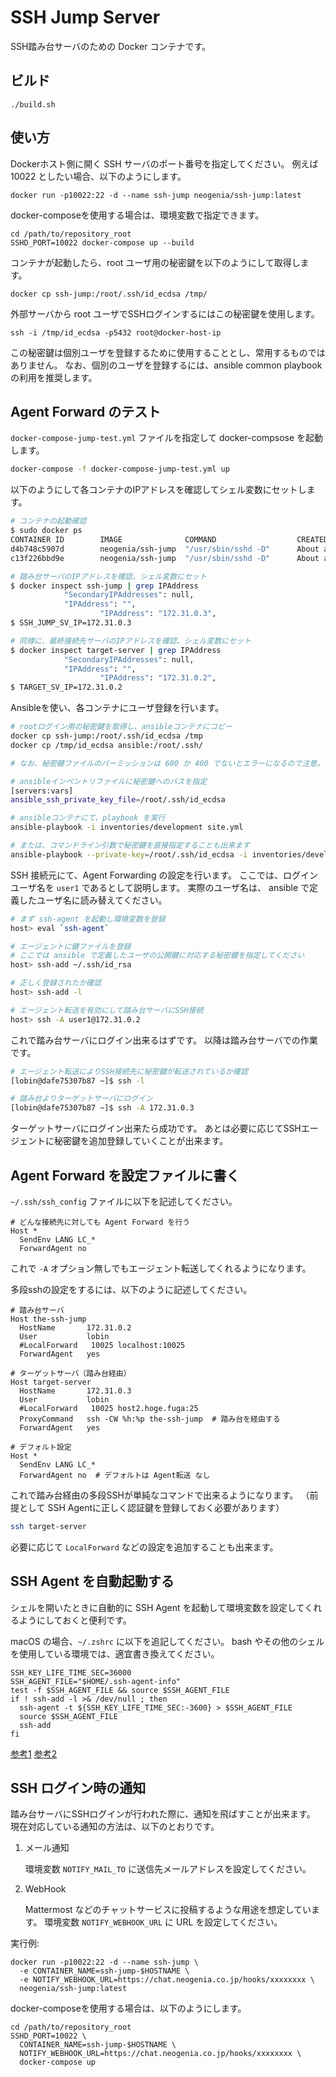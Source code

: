 # SSH Jump Server

SSH踏み台サーバのための Docker コンテナです。

## ビルド

```
./build.sh
```

## 使い方

Dockerホスト側に開く SSH サーバのポート番号を指定してください。
例えば 10022 としたい場合、以下のようにします。

```
docker run -p10022:22 -d --name ssh-jump neogenia/ssh-jump:latest
```

docker-composeを使用する場合は、環境変数で指定できます。

```
cd /path/to/repository_root
SSHD_PORT=10022 docker-compose up --build
```

コンテナが起動したら、root ユーザ用の秘密鍵を以下のようにして取得します。

```
docker cp ssh-jump:/root/.ssh/id_ecdsa /tmp/
```

外部サーバから root ユーザでSSHログインするにはこの秘密鍵を使用します。

```
ssh -i /tmp/id_ecdsa -p5432 root@docker-host-ip
```

この秘密鍵は個別ユーザを登録するために使用することとし、常用するものではありません。
なお、個別のユーザを登録するには、ansible common playbook の利用を推奨します。

## Agent Forward のテスト

`docker-compose-jump-test.yml` ファイルを指定して docker-compsose を起動します。

```sh
docker-compose -f docker-compose-jump-test.yml up
```

以下のようにして各コンテナのIPアドレスを確認してシェル変数にセットします。
```sh
# コンテナの起動確認
$ sudo docker ps
CONTAINER ID        IMAGE              COMMAND                  CREATED              STATUS              PORTS   NAMES
d4b748c5907d        neogenia/ssh-jump  "/usr/sbin/sshd -D"      About a minute ago   Up About a minute   22/tcp  ssh-jump
c13f226bbd9e        neogenia/ssh-jump  "/usr/sbin/sshd -D"      About a minute ago   Up About a minute   22/tcp  target-server

# 踏み台サーバのIPアドレスを確認、シェル変数にセット
$ docker inspect ssh-jump | grep IPAddress
            "SecondaryIPAddresses": null,
            "IPAddress": "",
                    "IPAddress": "172.31.0.3",
$ SSH_JUMP_SV_IP=172.31.0.3

# 同様に、最終接続先サーバのIPアドレスを確認、シェル変数にセット
$ docker inspect target-server | grep IPAddress
            "SecondaryIPAddresses": null,
            "IPAddress": "",
                    "IPAddress": "172.31.0.2",
$ TARGET_SV_IP=172.31.0.2
```

Ansibleを使い、各コンテナにユーザ登録を行います。
```sh
# rootログイン用の秘密鍵を取得し、ansibleコンテナにコピー
docker cp ssh-jump:/root/.ssh/id_ecdsa /tmp
docker cp /tmp/id_ecdsa ansible:/root/.ssh/

# なお、秘密鍵ファイルのパーミッションは 600 か 400 でないとエラーになるので注意。

# ansibleインベントリファイルに秘密鍵へのパスを指定
[servers:vars]
ansible_ssh_private_key_file=/root/.ssh/id_ecdsa

# ansibleコンテナにて、playbook を実行
ansible-playbook -i inventories/development site.yml

# または、コマンドライン引数で秘密鍵を直接指定することも出来ます
ansible-playbook --private-key=/root/.ssh/id_ecdsa -i inventories/development site.yml
```

SSH 接続元にて、Agent Forwarding の設定を行います。
ここでは、ログインユーザ名を `user1` であるとして説明します。
実際のユーザ名は、 ansible で定義したユーザ名に読み替えてください。

```sh
# まず ssh-agent を起動し環境変数を登録
host> eval `ssh-agent`

# エージェントに鍵ファイルを登録
# ここでは ansible で定義したユーザの公開鍵に対応する秘密鍵を指定してください
host> ssh-add ~/.ssh/id_rsa

# 正しく登録されたか確認
host> ssh-add -l

# エージェント転送を有効にして踏み台サーバにSSH接続
host> ssh -A user1@172.31.0.2
```

これで踏み台サーバにログイン出来るはずです。
以降は踏み台サーバでの作業です。

```sh
# エージェント転送によりSSH接続先に秘密鍵が転送されているか確認
[lobin@dafe75307b87 ~]$ ssh -l

# 踏み台よりターゲットサーバにログイン
[lobin@dafe75307b87 ~]$ ssh -A 172.31.0.3
```

ターゲットサーバにログイン出来たら成功です。
あとは必要に応じてSSHエージェントに秘密鍵を追加登録していくことが出来ます。

## Agent Forward を設定ファイルに書く

`~/.ssh/ssh_config` ファイルに以下を記述してください。
```
# どんな接続先に対しても Agent Forward を行う
Host *
  SendEnv LANG LC_*
  ForwardAgent no
```

これで `-A` オプション無しでもエージェント転送してくれるようになります。

多段sshの設定をするには、以下のように記述してください。

```
# 踏み台サーバ
Host the-ssh-jump
  HostName       172.31.0.2
  User           lobin
  #LocalForward   10025 localhost:10025
  ForwardAgent   yes

# ターゲットサーバ（踏み台経由）
Host target-server
  HostName       172.31.0.3
  User           lobin
  #LocalForward   10025 host2.hoge.fuga:25
  ProxyCommand   ssh -CW %h:%p the-ssh-jump  # 踏み台を経由する
  ForwardAgent   yes

# デフォルト設定
Host *
  SendEnv LANG LC_*
  ForwardAgent no  # デフォルトは Agent転送 なし
```

これで踏み台経由の多段SSHが単純なコマンドで出来るようになります。
（前提として SSH Agentに正しく認証鍵を登録しておく必要があります）

```sh
ssh target-server
```

必要に応じて `LocalForward` などの設定を追加することも出来ます。


## SSH Agent を自動起動する

シェルを開いたときに自動的に SSH Agent を起動して環境変数を設定してくれるようにしておくと便利です。

macOS の場合、`~/.zshrc` に以下を追記してください。
bash やその他のシェルを使用している環境では、適宜書き換えてください。

```
SSH_KEY_LIFE_TIME_SEC=36000
SSH_AGENT_FILE="$HOME/.ssh-agent-info"
test -f $SSH_AGENT_FILE && source $SSH_AGENT_FILE
if ! ssh-add -l >& /dev/null ; then
  ssh-agent -t ${SSH_KEY_LIFE_TIME_SEC:-3600} > $SSH_AGENT_FILE
  source $SSH_AGENT_FILE
  ssh-add
fi
```

[参考1](http://blog.manaten.net/entry/ssh-agent-forward)
[参考2](http://mashi.exciton.jp/archives/tag/%E7%A7%98%E5%AF%86%E9%8D%B5)


## SSH ログイン時の通知

踏み台サーバにSSHログインが行われた際に、通知を飛ばすことが出来ます。
現在対応している通知の方法は、以下のとおりです。

1. メール通知

    環境変数 `NOTIFY_MAIL_TO` に送信先メールアドレスを設定してください。

2. WebHook

    Mattermost などのチャットサービスに投稿するような用途を想定しています。
    環境変数 `NOTIFY_WEBHOOK_URL` に URL を設定してください。

実行例:
```
docker run -p10022:22 -d --name ssh-jump \
  -e CONTAINER_NAME=ssh-jump-$HOSTNAME \
  -e NOTIFY_WEBHOOK_URL=https://chat.neogenia.co.jp/hooks/xxxxxxxx \
  neogenia/ssh-jump:latest
```

docker-composeを使用する場合は、以下のようにします。
```
cd /path/to/repository_root
SSHD_PORT=10022 \
  CONTAINER_NAME=ssh-jump-$HOSTNAME \
  NOTIFY_WEBHOOK_URL=https://chat.neogenia.co.jp/hooks/xxxxxxxx \
  docker-compose up
```
